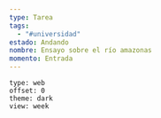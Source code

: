 ```yaml
---
type: Tarea
tags:
  - "#universidad"
estado: Andando
nombre: Ensayo sobre el río amazonas
momento: Entrada
---
```








```gEvent
type: web
offset: 0
theme: dark
view: week
```







